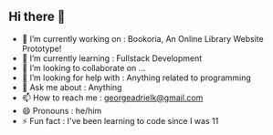 ## Hi there 👋

- 🔭 I’m currently working on : Bookoria, An Online Library Website Prototype!
- 🌱 I’m currently learning : Fullstack Development
- 👯 I’m looking to collaborate on ...
- 🤔 I’m looking for help with : Anything related to programming
- 💬 Ask me about : Anything
- 📫 How to reach me : georgeadrielk@gmail.com
- 😄 Pronouns : he/him
- ⚡ Fun fact : I've been learning to code since I was 11

<!--
**georgeadrk/georgeadrk** is a ✨ _special_ ✨ repository because its `README.md` (this file) appears on your GitHub profile.

Here are some ideas to get you started:

- 🔭 I’m currently working on ...
- 🌱 I’m currently learning ...
- 👯 I’m looking to collaborate on ...
- 🤔 I’m looking for help with ...
- 💬 Ask me about ...
- 📫 How to reach me: ...
- 😄 Pronouns: ...
- ⚡ Fun fact: ...
-->
